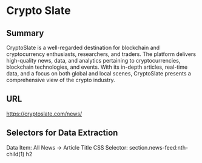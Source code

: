# Crypto Slate

## Summary

CryptoSlate is a well-regarded destination for blockchain and cryptocurrency enthusiasts, researchers, and traders. The platform delivers high-quality news, data, and analytics pertaining to cryptocurrencies, blockchain technologies, and events. With its in-depth articles, real-time data, and a focus on both global and local scenes, CryptoSlate presents a comprehensive view of the crypto industry.

## URL

https://cryptoslate.com/news/

## Selectors for Data Extraction

Data Item: All News -> Article Title
CSS Selector: section.news-feed:nth-child(1) h2